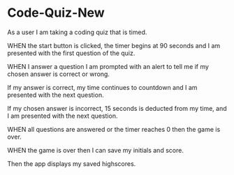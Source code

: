 # Code-Quiz-New

As a user I am taking a coding quiz that is timed.

WHEN the start button is clicked, the timer begins at 90 seconds and I am presented with the first question of the quiz. 

WHEN I answer a question I am prompted with an alert to tell me if my chosen answer is correct or wrong. 

If my answer is correct, my time continues to countdown and I am presented with the next question. 

If my chosen answer is incorrect, 15 seconds is deducted from my time, and I am presented with the next question.

WHEN all questions are answered or the timer reaches 0 then the game is over.

WHEN the game is over then I can save my initials and score. 

Then the app displays my saved highscores.